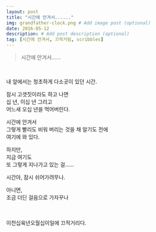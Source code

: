 ```yaml
---
layout: post
title: "시간에 안겨서......"
img: grandfather-clock.png # Add image post (optional)
date: 2016-05-12
description: # Add post description (optional)
tag: [시간에 안겨서, 끄적거림, scribbles]
---
```

> 시간에 안겨서......
<br/>

내 앞에서는 청초하게 다소곳이 있던 시간.<br/>

잠시 고갯짓이라도 하고 나면<br/>
십 년, 이십 년 그리고<br/>
어느새 오십 년을 먹어버린다.

시간에 안겨서<br/>
그렇게 빨리도 비워 버리는 것을 채 알기도 전에<br/>
여기에 와 있다.

하지만,<br/>
지금 여기도<br/>
또 그렇게 지나가고 있는 걸……

시간아, 잠시 쉬어가려무나.<br/>

아니면,<br/>
조금 더딘 걸음으로 가자꾸나
<br/><br/><br/>

이천십육년오월십이일에 끄적거리다.
